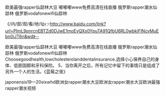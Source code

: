 欧美最强rapper仙踪林大豆
嘟嘟嘟www免费高清在线直播
俄罗斯rapper潮水仙踪林
俄罗斯vodafonewifi仙踪林


《/内/部/观/看/地/址👉http://www.baidu.com/link?url=PImL9pnrcnEBTZd0DJwE1moEyQXs0YpuTA91QfbU6RL0wbkiFlNcvMuEbn0iJT6n&wd》--

欧美最强rapper仙踪林大豆
嘟嘟嘟www免费高清在线直播
俄罗斯rapper潮水仙踪林
俄罗斯vodafonewifi仙踪林
	Choosegoodhealth,lowcholesterolanddentalinsurance.选择小心保养自己的身体、低胆固醇和牙科保险。
	5、当你离开之后，所有记忆中留下的事情只是组成了另外一个人的生活。《蓝莓之夜》





japonensis19—20sixwhd欧洲女rapper潮水大豆欧洲女rapper潮水大豆欧洲最强rapper潮水视频

